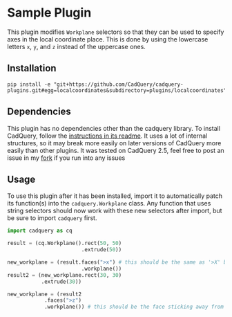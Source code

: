 # Sample Plugin

This plugin modifies `Workplane` selectors so that they can be used to specify axes in the local coordinate place.
This is done by using the lowercase letters `x`, `y`, and `z` instead of the uppercase ones.

## Installation

```
pip install -e "git+https://github.com/CadQuery/cadquery-plugins.git#egg=localcoordinates&subdirectory=plugins/localcoordinates"
```


## Dependencies

This plugin has no dependencies other than the cadquery library. To install CadQuery, follow the [instructions in its readme](https://github.com/CadQuery/cadquery#getting-started).
It uses a lot of internal structures, so it may break more easily on later versions of CadQuery more easily than other plugins.
It was tested on CadQuery 2.5, feel free to post an issue in my [fork](https://github.com/cactorium/cadquery-plugins) if you run into any issues

## Usage

To use this plugin after it has been installed, import it to automatically patch its function(s) into the `cadquery.Workplane` class. Any function that uses string selectors should now work with these new selectors after import, but be sure to import `cadquery` first.

```python
import cadquery as cq

result = (cq.Workplane().rect(50, 50)
                        .extrude(50))

new_workplane = (result.faces(">x") # this should be the same as '>X' because we're starting off in the default coordinate system
                        .workplane())
result2 = (new_workplane.rect(30, 30)
           .extrude(30))

new_workplane = (result2
            .faces(">z")
            .workplane()) # this should be the face sticking away from the first cube
```
